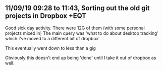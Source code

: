 ## 11/09/19 09:28 to 11:43, Sorting out the old git projects in Dropbox +EQT
Good sick day activity. There were 12G of them (with some personal projects mixed in) 
The main query was 'what to do about desktop tracking' which I've moved to a different bit of dropbox' 

This eventually went down to less than a gig 

Obviously this doesn't end up being 'done' until I take it out of dropbox as well. 






